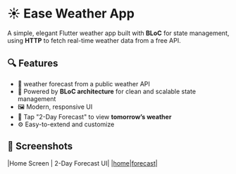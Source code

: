 # ☀️ Ease Weather App

A simple, elegant Flutter weather app built with **BLoC** for state management, using **HTTP** to fetch real-time weather data from a free API.  

## 🔍 Features

- 📡 weather forecast from a public weather API
- 🧱 Powered by **BLoC architecture** for clean and scalable state management
- 🖼️ Modern, responsive UI
- 📅 Tap "2-Day Forecast" to view **tomorrow’s weather**
- ⚙️ Easy-to-extend and customize

## 📸 Screenshots

|Home Screen | 2-Day Forecast UI|
|[home](https://github.com/user-attachments/assets/4c7715b7-41dc-4d04-811b-242514802315)|[forecast](https://github.com/user-attachments/assets/6f8f1d3f-afe2-4c89-b9ef-c972067e2fa0)|
